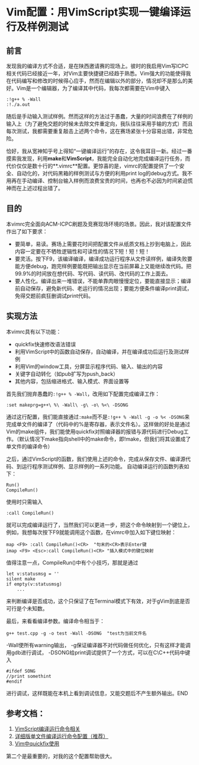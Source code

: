 # Vim配置：用VimScript实现一键编译运行及样例测试 #

## 前言 ##
发现我的编译方式不合适，是在陕西邀请赛的现场上。彼时的我启用Vim写ICPC相关代码已经接近一年，对Vim主要快捷键已经趋于熟悉。Vim强大的功能使得我在代码编写和修改的时候得心应手，然而在编辑以外的部分，情况却不是那么的美好。Vim是一个编辑器，为了编译其中代码，我每次都需要在Vim中键入

    :!g++ % -Wall
    :!./a.out

随后是手动输入测试样例。然而这样的方法过于愚蠢，大量的时间浪费在了样例的输入上（为了避免交题的时候未去除文件重定向，我队往往采用手输的方式）而且每次测试，我都需要重复敲击上述两个命令，这在赛场紧张十分容易出错，非常危险。

恰好，我从宽神知乎号上得知“一键编译运行”的存在，这令我耳目一新。经过一番摸索我发现，利用**make**和**VimScript**，我能完全自动化地完成编译运行任务，而代价仅仅是数十行的**.vimrc**配置。更惊喜的是，vimrc的配置提供了一个安全、自动化的，对代码黑箱的样例测试与方便的利用print log的debug方式。我不用再在手动编译、控制台输入样例而浪费宝贵的时间，也再也不必因为时间紧迫慌神而在上述过程出错了。

## 目的 ##
本vimrc完全面向ACM-ICPC刷题及竞赛现场环境的场景。因此，我对该配置文件作出了如下要求：

 * 要简单，易读。赛场上需要花时间把配置文件从纸质文档上抄到电脑上，因此内容一定要在不牺牲逻辑性和可读性的情况下短！短！短！
 * 要灵活。按下F9，该编译编译，编译成功运行程序从文件读样例，编译失败要能方便debug，跑完样例要能既把输出显示在当前屏幕上又能继续改代码。把99.9%的时间放在想代码、写代码、读代码、改代码的工作上面去。
 * 要人性化。编译出来一堆错误，不能单靠肉眼慢慢定位，要能直接显示；编译前自动保存，避免新代码、老运行的情况出现；要能方便条件编译print调试，免得交题前疯狂删调试print代码。

## 实现方法 ##

本vimrc具有以下功能：

 * quickfix快速修改语法错误
 * 利用VimScript中的函数自动保存，自动编译，并在编译成功后运行及测试样例
 * 利用Vim的window工具，分屏显示程序代码、输入、输出的内容
 * 关键字自动转化（如pub扩写为push_back）
 * 其他内容，包括缩进格式、输入模式、界面设置等

首先我们抛弃愚蠢的`:!g++ % -Wall`，改用如下配置完成编译工作：

    :set makeprg=g++\ %\ -Wall\ -g\ -o\ %<\ -DSONG

通过这行配置，我们能直接通过`:make`而不是`:!g++ % -Wall -g -o %< -DSONG`来完成单文件的编译了（代码中的%是寄存器，表示文件名）。这样做的好处是通过Vim的make组件，我们能使用quickfix对照编译器的报错与源代码进行Debug工作。（默认情况下make指向shell中的make命令，即!make，但我们将其设置成了单文件的编译命令）

之后，通过VimScript的函数，我们使用上述的命令，完成从保存文件、编译源代码、到运行程序测试样例、显示样例的一系列功能。
自动编译运行的函数列表如下：

    Run()
    CompileRun()

使用时只需输入

    :call CompileRun()

就可以完成编译运行了，当然我们可以更进一步，把这个命令映射到一个键位上，例如，我想每次按下F9就能调用这个函数，在vimrc中加入如下键位映射：

    map <F9> :call CompileRun()<CR>  "句末的<CR>表示Enter键
    imap <F9> <Esc>:call CompileRun()<CR> "插入模式中的键位映射

值得注意一点，CompileRun()中有个小技巧，那就是通过

    let v:statusmsg = ''
    silent make
    if empty(v:statusmsg)
        ...

来判断编译是否成功，这个只保证了在Terminal模式下有效，对于gVim到底是否可行是个未知数。

最后，来看看编译参数。编译命令相当于：

    g++ test.cpp -g -o test -Wall -DSONG  "test为当前文件名

-Wall使所有warning输出， -g保证编译器不对代码做任何优化，只有这样才能调用gdb进行调试， -DSONG给print调试提供了一个方式，可以在C\C++代码中键入

    #ifdef SONG
    //print somethint
    #endif

进行调试，这样既能在本机上看到调试信息，又能交题后不产生额外输出。END

## 参考文档： ##
1. [VimScript编译运行命令相关](http://blog.chinaunix.net/uid-21202106-id-2406761.html)
2. [详细版单文件编译运行命令配置（推荐）](https://www.oschina.net/code/snippet_574132_13351)
3. [Vim中quickfix使用](http://easwy.com/blog/archives/advanced-vim-skills-quickfix-mode/)

第二个是最重要的，对我的这个配置帮助很大。

